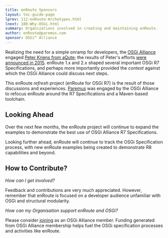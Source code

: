 ```yaml
---
title: enRoute Sponsors 
layout: toc-guide-page
lprev: 112-enRoute-Archetypes.html  
lnext: 100-Why-OSGi.html 
summary: Organizations involved in creating and maintaining enRoute. 
author: enRoute@paremus.com
sponsor: OSGi™ Alliance 
---
```



Realizing the need for a simple onramp for developers, the [OSGi Alliance](https://www.osgi.org) engaged [Peter Kriens from aQute](http://aqute.biz); the results of Peter's efforts [were announced in 2015](http://blog.osgi.org/2015/10/osgi-enroute-10.html). enRoute 1.x and 2.x shaped several important OSGi R7 Specifications, and perhaps more importantly provided the _context_ against which the OSGi Alliance could discuss next steps.  

This enRoute _refresh_ project (enRoute for OSGi R7) is the result of those discussions and experiences. [Paremus](http://www.paremus.com) was engaged by the OSGi Alliance to refocus enRoute around the R7 Specifications and a Maven-based toolchain. 

## Looking Ahead

Over the next few months, the enRoute project will continue to expand the examples to demonstrate the best use of OSGi Alliance R7 Specifications. 

Looking further ahead, enRoute will continue to track the OSGi Specification process, with new enRoute examples being created to demonstrate R8 capabilities and beyond.

## How to Contribute?

_How can I get involved?_

Feedback and contributions are very much appreciated. However, remember that enRoute is focused on a developer audience unfamiliar with OSGi and structural modularity.

_How can my Organisation support enRoute and OSGi?_

Please consider [joining](https://www.osgi.org/join/) as an OSGi Alliance member. Funding generated from OSGi Alliance membership helps fuel the OSGi specification processes and activities like enRoute.

